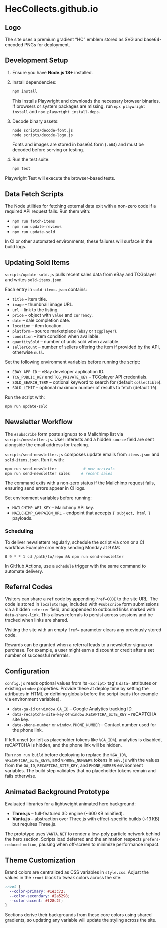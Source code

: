 # HecCollects.github.io

## Logo

The site uses a premium gradient “HC” emblem stored as SVG and base64-encoded PNGs for deployment.

## Development Setup

1. Ensure you have **Node.js 18+** installed.

2. Install dependencies:

   ```bash
   npm install
   ```

   This installs Playwright and downloads the necessary browser binaries.
    If browsers or system packages are missing, run `npx playwright install` and `npx playwright install-deps`.

3. Decode binary assets:

   ```bash
   node scripts/decode-font.js
   node scripts/decode-logo.js
   ```

   Fonts and images are stored in base64 form (`.b64`) and must be decoded before serving or testing.

4. Run the test suite:

   ```bash
   npm test
   ```

Playwright Test will execute the browser-based tests.

## Data Fetch Scripts

The Node utilities for fetching external data exit with a non-zero code if a required API request fails. Run them with:

- `npm run fetch-items`
- `npm run update-reviews`
- `npm run update-sold`

In CI or other automated environments, these failures will surface in the build logs.

## Updating Sold Items

`scripts/update-sold.js` pulls recent sales data from eBay and TCGplayer and
writes `sold-items.json`.

Each entry in `sold-items.json` contains:

- `title` – item title.
- `image` – thumbnail image URL.
- `url` – link to the listing.
- `price` – object with `value` and `currency`.
- `date` – sale completion date.
- `location` – item location.
- `platform` – source marketplace (`ebay` or `tcgplayer`).
- `condition` – item condition when available.
- `quantitySold` – number of units sold when available.
- `sellerCount` – number of sellers offering the item if provided by the API, otherwise `null`.

Set the following environment variables before running the script:

- `EBAY_APP_ID` – eBay developer application ID.
- `TCG_PUBLIC_KEY` and `TCG_PRIVATE_KEY` – TCGplayer API credentials.
- `SOLD_SEARCH_TERM` – optional keyword to search for (default `collectible`).
- `SOLD_LIMIT` – optional maximum number of results to fetch (default `10`).

Run the script with:

```bash
npm run update-sold
```

## Newsletter Workflow

The `#subscribe` form posts signups to a Mailchimp list via `scripts/newsletter.js`.
User interests and a hidden `source` field are sent alongside the email address for tracking.

`scripts/send-newsletter.js` composes update emails from `items.json` and `sold-items.json`.
Run it with:

```bash
npm run send-newsletter            # new arrivals
npm run send-newsletter sales     # recent sales
```

The command exits with a non-zero status if the Mailchimp request fails, ensuring send errors appear in CI logs.

Set environment variables before running:

- `MAILCHIMP_API_KEY` – Mailchimp API key.
- `MAILCHIMP_CAMPAIGN_URL` – endpoint that accepts `{ subject, html }` payloads.

### Scheduling

To deliver newsletters regularly, schedule the script via cron or a CI workflow.
Example cron entry sending Monday at 9 AM:

```
0 9 * * 1 cd /path/to/repo && npm run send-newsletter
```

In GitHub Actions, use a `schedule` trigger with the same command to automate delivery.

## Referral Codes

Visitors can share a `ref` code by appending `?ref=CODE` to the site URL. The code is stored in `localStorage`, included with `#subscribe` form submissions via a hidden `referrer` field, and appended to outbound links marked with `data-share-link`. This allows referrals to persist across sessions and be tracked when links are shared.

Visiting the site with an empty `?ref=` parameter clears any previously stored code.

Rewards can be granted when a referral leads to a newsletter signup or purchase. For example, a user might earn a discount or credit after a set number of successful referrals.

## Configuration

`config.js` reads optional values from its `<script>` tag's `data-` attributes or existing `window` properties.
Provide these at deploy time by setting the attributes in HTML or defining globals before the script loads (for example via environment variables).

- `data-ga-id` or `window.GA_ID` – Google Analytics tracking ID.
- `data-recaptcha-site-key` or `window.RECAPTCHA_SITE_KEY` – reCAPTCHA site key.
- `data-phone-number` or `window.PHONE_NUMBER` – Contact number used for the phone link.

If left unset (or left as placeholder tokens like `%GA_ID%`), analytics is disabled, reCAPTCHA is hidden, and the phone link will be hidden.

Run `npm run build` before deploying to replace the `%GA_ID%`, `%RECAPTCHA_SITE_KEY%`, and `%PHONE_NUMBER%` tokens in `env.js` with the
values from the `GA_ID`, `RECAPTCHA_SITE_KEY`, and `PHONE_NUMBER` environment variables. The build step validates that no
placeholder tokens remain and fails otherwise.

## Animated Background Prototype

Evaluated libraries for a lightweight animated hero background:

- **Three.js** – full-featured 3D engine (~600 KB minified).
- **Vanta.js** – abstraction over Three.js with effect-specific builds (~13 KB) but requires Three.js.

The prototype uses `VANTA.NET` to render a low-poly particle network behind the hero section. Scripts load deferred and the animation respects `prefers-reduced-motion`, pausing when off‑screen to minimize performance impact.


## Theme Customization

Brand colors are centralized as CSS variables in `style.css`. Adjust the values in the `:root` block to tweak colors across the site:

```css
:root {
  --color-primary: #1e3c72;
  --color-secondary: #2a5298;
  --color-accent: #f28c2f;
}
```

Sections derive their backgrounds from these core colors using shared gradients, so updating any variable will update the styling across the site.

